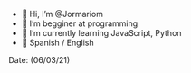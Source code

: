 - 👋 Hi, I’m @Jormariom
- 👀 I’m begginer at programming
- 🌱 I’m currently learning JavaScript, Python
- 💬 Spanish / English

Date: (06/03/21)

<!---
Jormariom/Jormariom is a ✨ special ✨ repository because its `README.md` (this file) appears on your GitHub profile.
You can click the Preview link to take a look at your changes.
--->
